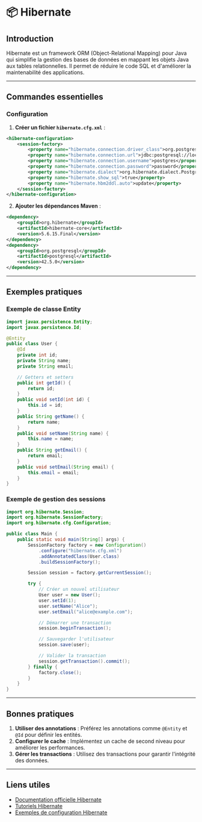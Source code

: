 # 📦 Hibernate

## Introduction

Hibernate est un framework ORM (Object-Relational Mapping) pour Java qui simplifie la gestion des bases de données en mappant les objets Java aux tables relationnelles. Il permet de réduire le code SQL et d'améliorer la maintenabilité des applications.

---

## Commandes essentielles

### Configuration

1. **Créer un fichier `hibernate.cfg.xml`** :

```xml
<hibernate-configuration>
    <session-factory>
        <property name="hibernate.connection.driver_class">org.postgresql.Driver</property>
        <property name="hibernate.connection.url">jdbc:postgresql://localhost:5432/mydb</property>
        <property name="hibernate.connection.username">postgres</property>
        <property name="hibernate.connection.password">password</property>
        <property name="hibernate.dialect">org.hibernate.dialect.PostgreSQLDialect</property>
        <property name="hibernate.show_sql">true</property>
        <property name="hibernate.hbm2ddl.auto">update</property>
    </session-factory>
</hibernate-configuration>
```

2. **Ajouter les dépendances Maven** :

```xml
<dependency>
    <groupId>org.hibernate</groupId>
    <artifactId>hibernate-core</artifactId>
    <version>5.6.15.Final</version>
</dependency>
<dependency>
    <groupId>org.postgresql</groupId>
    <artifactId>postgresql</artifactId>
    <version>42.5.0</version>
</dependency>
```

---

## Exemples pratiques

### Exemple de classe Entity

```java
import javax.persistence.Entity;
import javax.persistence.Id;

@Entity
public class User {
    @Id
    private int id;
    private String name;
    private String email;

    // Getters et setters
    public int getId() {
        return id;
    }
    public void setId(int id) {
        this.id = id;
    }
    public String getName() {
        return name;
    }
    public void setName(String name) {
        this.name = name;
    }
    public String getEmail() {
        return email;
    }
    public void setEmail(String email) {
        this.email = email;
    }
}
```

### Exemple de gestion des sessions

```java
import org.hibernate.Session;
import org.hibernate.SessionFactory;
import org.hibernate.cfg.Configuration;

public class Main {
    public static void main(String[] args) {
        SessionFactory factory = new Configuration()
            .configure("hibernate.cfg.xml")
            .addAnnotatedClass(User.class)
            .buildSessionFactory();

        Session session = factory.getCurrentSession();

        try {
            // Créer un nouvel utilisateur
            User user = new User();
            user.setId(1);
            user.setName("Alice");
            user.setEmail("alice@example.com");

            // Démarrer une transaction
            session.beginTransaction();

            // Sauvegarder l'utilisateur
            session.save(user);

            // Valider la transaction
            session.getTransaction().commit();
        } finally {
            factory.close();
        }
    }
}
```

---

## Bonnes pratiques

1. **Utiliser des annotations** : Préférez les annotations comme `@Entity` et `@Id` pour définir les entités.
2. **Configurer le cache** : Implémentez un cache de second niveau pour améliorer les performances.
3. **Gérer les transactions** : Utilisez des transactions pour garantir l'intégrité des données.

---

## Liens utiles

- [Documentation officielle Hibernate](https://hibernate.org/)
- [Tutoriels Hibernate](https://www.baeldung.com/hibernate-tutorial)
- [Exemples de configuration Hibernate](https://docs.jboss.org/hibernate/orm/)
